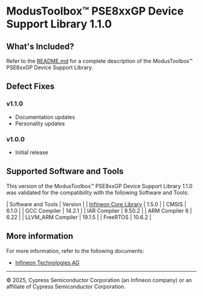 # ModusToolbox™ PSE8xxGP Device Support Library 1.1.0
## What's Included?

Refer to the [README.md](./README.md) for a complete description of the ModusToolbox™ PSE8xxGP Device Support Library.

## Defect Fixes
### v1.1.0
* Documentation updates
* Personality updates
### v1.0.0
* Initial release

## Supported Software and Tools

This version of the ModusToolbox™ PSE8xxGP Device Support Library 1.1.0 was validated for the compatibility with the following Software and Tools:

| Software and Tools                                      | Version |
| [Infineon Core Library](https://github.com/Infineon/core-lib)                 | 1.5.0        |
| CMSIS                                                                         | 6.1.0        |
| GCC Compiler                                                                  | 14.2.1       |
| IAR Compiler                                                                  | 9.50.2       |
| ARM Compiler 6                                                                | 6.22         |
| LLVM_ARM Compiler                                                             | 19.1.5       |
| FreeRTOS                                                                      | 10.6.2       |

## More information

For more information, refer to the following documents:

* [Infineon Technologies AG](https://www.infineon.com)

---
© 2025, Cypress Semiconductor Corporation (an Infineon company) or an affiliate of Cypress Semiconductor Corporation.